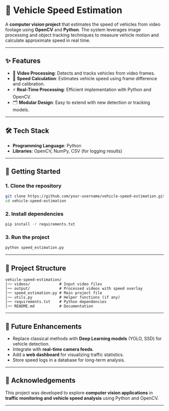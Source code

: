 # 🚗 Vehicle Speed Estimation

A **computer vision project** that estimates the speed of vehicles from video footage using **OpenCV** and **Python**. The system leverages image processing and object tracking techniques to measure vehicle motion and calculate approximate speed in real time.

---

## ✨ Features

* 🎥 **Video Processing**: Detects and tracks vehicles from video frames.
* 📏 **Speed Calculation**: Estimates vehicle speed using frame difference and calibration.
* ⚡ **Real-Time Processing**: Efficient implementation with Python and OpenCV.
* 🗂️ **Modular Design**: Easy to extend with new detection or tracking models.

---

## 🛠️ Tech Stack

* **Programming Language**: Python
* **Libraries**: OpenCV, NumPy, CSV (for logging results)

---

## 🚀 Getting Started

### 1. Clone the repository

```bash
git clone https://github.com/your-username/vehicle-speed-estimation.git
cd vehicle-speed-estimation
```

### 2. Install dependencies

```bash
pip install -r requirements.txt
```

### 3. Run the project

```bash
python speed_estimation.py
```

---

## 📂 Project Structure

```
vehicle-speed-estimation/
│── videos/             # Input video files  
│── output/             # Processed videos with speed overlay  
│── speed_estimation.py # Main project file  
│── utils.py            # Helper functions (if any)  
│── requirements.txt    # Python dependencies  
│── README.md           # Documentation  
```

---

## 🔮 Future Enhancements

* Replace classical methods with **Deep Learning models** (YOLO, SSD) for vehicle detection.
* Integrate with **real-time camera feeds**.
* Add a **web dashboard** for visualizing traffic statistics.
* Store speed logs in a database for long-term analysis.

---

## 🙌 Acknowledgements

This project was developed to explore **computer vision applications** in **traffic monitoring and vehicle speed analysis** using Python and OpenCV.

---

